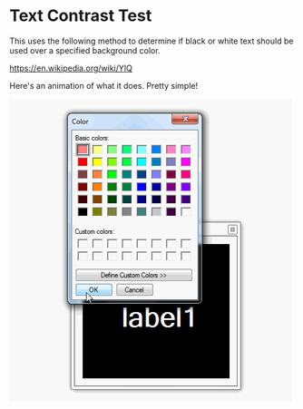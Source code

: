  Text Contrast Test
=========

This uses the following method to determine if black or white text should be used over a specified background color.

https://en.wikipedia.org/wiki/YIQ

Here's an animation of what it does. Pretty simple!

![sample](TextContrast.gif)
